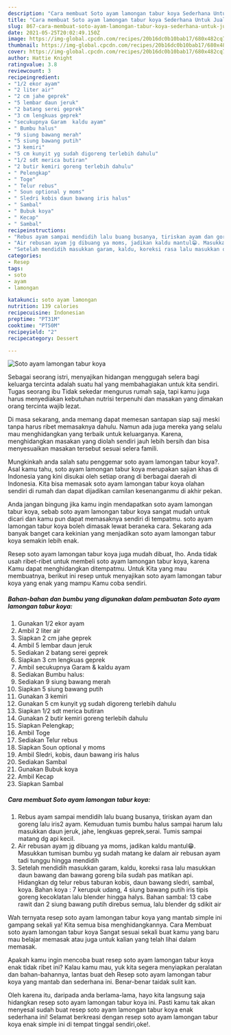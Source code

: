 ```yaml
---
description: "Cara membuat Soto ayam lamongan tabur koya Sederhana Untuk Jualan"
title: "Cara membuat Soto ayam lamongan tabur koya Sederhana Untuk Jualan"
slug: 867-cara-membuat-soto-ayam-lamongan-tabur-koya-sederhana-untuk-jualan
date: 2021-05-25T20:02:49.150Z
image: https://img-global.cpcdn.com/recipes/20b16dc0b10bab17/680x482cq70/soto-ayam-lamongan-tabur-koya-foto-resep-utama.jpg
thumbnail: https://img-global.cpcdn.com/recipes/20b16dc0b10bab17/680x482cq70/soto-ayam-lamongan-tabur-koya-foto-resep-utama.jpg
cover: https://img-global.cpcdn.com/recipes/20b16dc0b10bab17/680x482cq70/soto-ayam-lamongan-tabur-koya-foto-resep-utama.jpg
author: Hattie Knight
ratingvalue: 3.8
reviewcount: 3
recipeingredient:
- "1/2 ekor ayam"
- "2 liter air"
- "2 cm jahe geprek"
- "5 lembar daun jeruk"
- "2 batang serei geprek"
- "3 cm lengkuas geprek"
- "secukupnya Garam  kaldu ayam"
- " Bumbu halus"
- "9 siung bawang merah"
- "5 siung bawang putih"
- "3 kemiri"
- "5 cm kunyit yg sudah digoreng terlebih dahulu"
- "1/2 sdt merica butiran"
- "2 butir kemiri goreng terlebih dahulu"
- " Pelengkap"
- " Toge"
- " Telur rebus"
- " Soun optional y moms"
- " Sledri kobis daun bawang iris halus"
- " Sambal"
- " Bubuk koya"
- " Kecap"
- " Sambal"
recipeinstructions:
- "Rebus ayam sampai mendidih lalu buang busanya, tiriskan ayam dan goreng lalu iris2 ayam. Kemuduan tumis bumbu halus sampai harum lalu masukkan daun jeruk, jahe, lengkuas geprek,serai. Tumis sampai matang dg api kecil."
- "Air rebusan ayam jg dibuang ya moms, jadikan kaldu mantul😁. Masukkan tumisan bumbu yg sudah matang ke dalam air rebusan ayam tadi tunggu hingga mendidih"
- "Setelah mendidih masukkan garam, kaldu, koreksi rasa lalu masukkan daun bawang dan bawang goreng bila sudah pas matikan api. Hidangkan dg telur rebus taburan kobis, daun bawang sledri, sambal, koya. Bahan koya : 7 kerupuk udang, 4 siung bawang putih iris tipis goreng kecoklatan lalu blender hingga halys. Bahan sambal: 13 cabe rawit dan 2 siung bawang putih direbus semua, lalu blender dg sdikit air"
categories:
- Resep
tags:
- soto
- ayam
- lamongan

katakunci: soto ayam lamongan 
nutrition: 139 calories
recipecuisine: Indonesian
preptime: "PT31M"
cooktime: "PT50M"
recipeyield: "2"
recipecategory: Dessert

---
```



![Soto ayam lamongan tabur koya](https://img-global.cpcdn.com/recipes/20b16dc0b10bab17/680x482cq70/soto-ayam-lamongan-tabur-koya-foto-resep-utama.jpg)

Sebagai seorang istri, menyajikan hidangan menggugah selera bagi keluarga tercinta adalah suatu hal yang membahagiakan untuk kita sendiri. Tugas seorang ibu Tidak sekedar mengurus rumah saja, tapi kamu juga harus menyediakan kebutuhan nutrisi terpenuhi dan masakan yang dimakan orang tercinta wajib lezat.

Di masa  sekarang, anda memang dapat memesan santapan siap saji meski tanpa harus ribet memasaknya dahulu. Namun ada juga mereka yang selalu mau menghidangkan yang terbaik untuk keluarganya. Karena, menghidangkan masakan yang diolah sendiri jauh lebih bersih dan bisa menyesuaikan masakan tersebut sesuai selera famili. 



Mungkinkah anda salah satu penggemar soto ayam lamongan tabur koya?. Asal kamu tahu, soto ayam lamongan tabur koya merupakan sajian khas di Indonesia yang kini disukai oleh setiap orang di berbagai daerah di Indonesia. Kita bisa memasak soto ayam lamongan tabur koya olahan sendiri di rumah dan dapat dijadikan camilan kesenanganmu di akhir pekan.

Anda jangan bingung jika kamu ingin mendapatkan soto ayam lamongan tabur koya, sebab soto ayam lamongan tabur koya sangat mudah untuk dicari dan kamu pun dapat memasaknya sendiri di tempatmu. soto ayam lamongan tabur koya boleh dimasak lewat beraneka cara. Sekarang ada banyak banget cara kekinian yang menjadikan soto ayam lamongan tabur koya semakin lebih enak.

Resep soto ayam lamongan tabur koya juga mudah dibuat, lho. Anda tidak usah ribet-ribet untuk membeli soto ayam lamongan tabur koya, karena Kamu dapat menghidangkan ditempatmu. Untuk Kita yang mau membuatnya, berikut ini resep untuk menyajikan soto ayam lamongan tabur koya yang enak yang mampu Kamu coba sendiri.

<!--inarticleads1-->

##### Bahan-bahan dan bumbu yang digunakan dalam pembuatan Soto ayam lamongan tabur koya:

1. Gunakan 1/2 ekor ayam
1. Ambil 2 liter air
1. Siapkan 2 cm jahe geprek
1. Ambil 5 lembar daun jeruk
1. Sediakan 2 batang serei geprek
1. Siapkan 3 cm lengkuas geprek
1. Ambil secukupnya Garam &amp; kaldu ayam
1. Sediakan  Bumbu halus:
1. Sediakan 9 siung bawang merah
1. Siapkan 5 siung bawang putih
1. Gunakan 3 kemiri
1. Gunakan 5 cm kunyit yg sudah digoreng terlebih dahulu
1. Siapkan 1/2 sdt merica butiran
1. Gunakan 2 butir kemiri goreng terlebih dahulu
1. Siapkan  Pelengkap;
1. Ambil  Toge
1. Sediakan  Telur rebus
1. Siapkan  Soun optional y moms
1. Ambil  Sledri, kobis, daun bawang iris halus
1. Sediakan  Sambal
1. Gunakan  Bubuk koya
1. Ambil  Kecap
1. Siapkan  Sambal




<!--inarticleads2-->

##### Cara membuat Soto ayam lamongan tabur koya:

1. Rebus ayam sampai mendidih lalu buang busanya, tiriskan ayam dan goreng lalu iris2 ayam. Kemuduan tumis bumbu halus sampai harum lalu masukkan daun jeruk, jahe, lengkuas geprek,serai. Tumis sampai matang dg api kecil.
1. Air rebusan ayam jg dibuang ya moms, jadikan kaldu mantul😁. Masukkan tumisan bumbu yg sudah matang ke dalam air rebusan ayam tadi tunggu hingga mendidih
1. Setelah mendidih masukkan garam, kaldu, koreksi rasa lalu masukkan daun bawang dan bawang goreng bila sudah pas matikan api. Hidangkan dg telur rebus taburan kobis, daun bawang sledri, sambal, koya. Bahan koya : 7 kerupuk udang, 4 siung bawang putih iris tipis goreng kecoklatan lalu blender hingga halys. Bahan sambal: 13 cabe rawit dan 2 siung bawang putih direbus semua, lalu blender dg sdikit air




Wah ternyata resep soto ayam lamongan tabur koya yang mantab simple ini gampang sekali ya! Kita semua bisa menghidangkannya. Cara Membuat soto ayam lamongan tabur koya Sangat sesuai sekali buat kamu yang baru mau belajar memasak atau juga untuk kalian yang telah lihai dalam memasak.

Apakah kamu ingin mencoba buat resep soto ayam lamongan tabur koya enak tidak ribet ini? Kalau kamu mau, yuk kita segera menyiapkan peralatan dan bahan-bahannya, lantas buat deh Resep soto ayam lamongan tabur koya yang mantab dan sederhana ini. Benar-benar taidak sulit kan. 

Oleh karena itu, daripada anda berlama-lama, hayo kita langsung saja hidangkan resep soto ayam lamongan tabur koya ini. Pasti kamu tak akan menyesal sudah buat resep soto ayam lamongan tabur koya enak sederhana ini! Selamat berkreasi dengan resep soto ayam lamongan tabur koya enak simple ini di tempat tinggal sendiri,oke!.

